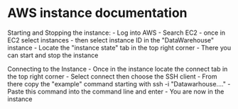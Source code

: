 # AWS instance documentation

Starting and Stopping the instance:
    - Log into AWS 
    - Search EC2
    - once in EC2 select instances
    - then select instance ID in the "DataWarehouse" instance
    - Locate the "instance state" tab in the top right corner 
    - There you can start and stop the instance

Connecting to the Instance
    - Once in the instance locate the connect tab in the top right corner
    - Select connect then choose the SSH client 
    - From there copy the "example" command starting with ssh -i "Datawarhouse...."
    - Paste this command into the command line and enter
    - You are now in the instance
